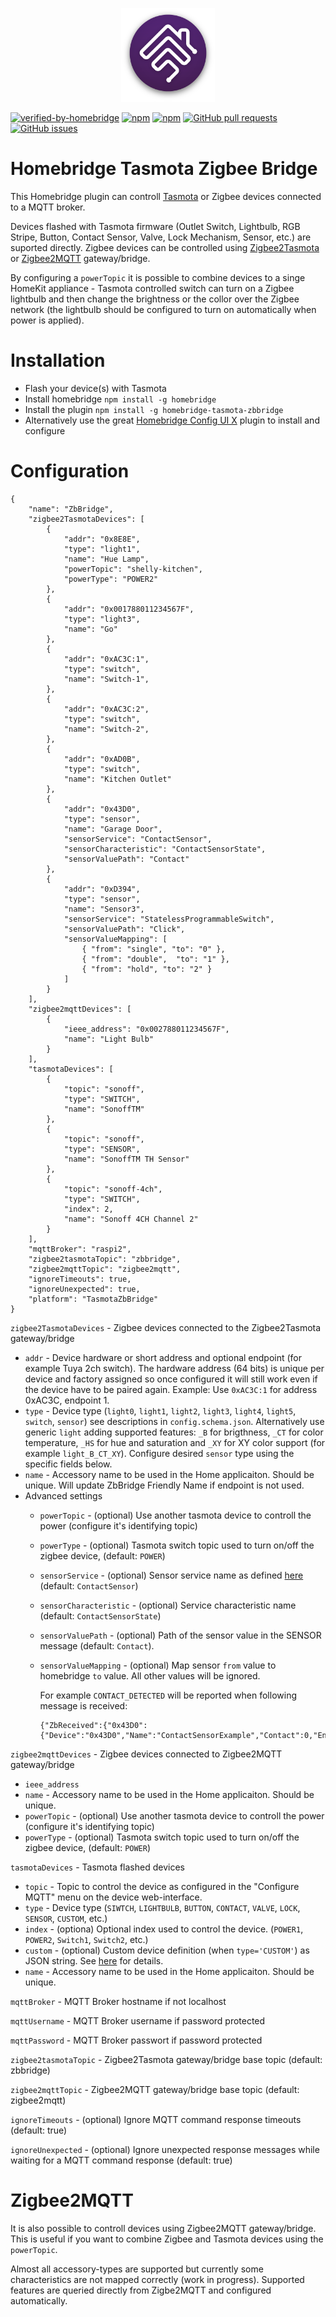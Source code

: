 
<p align="center">

<img src="https://raw.githubusercontent.com/homebridge/branding/latest/logos/homebridge-color-round-stylized.png" width="150">

</p>

[![verified-by-homebridge](https://badgen.net/badge/homebridge/verified/purple)](https://github.com/homebridge/homebridge/wiki/Verified-Plugins)
[![npm](https://img.shields.io/npm/dt/homebridge-tasmota-zbbridge.svg)](https://www.npmjs.com/package/homebridge-tasmota-zbbridge)
[![npm](https://img.shields.io/npm/v/homebridge-tasmota-zbbridge.svg)](https://www.npmjs.com/package/homebridge-tasmota-zbbridge)
[![GitHub pull requests](https://img.shields.io/github/issues-pr/mdaskalov/homebridge-tasmota-zbbridge.svg)](https://github.com/mdaskalov/homebridge-tasmota-zbbridge/pulls)
[![GitHub issues](https://img.shields.io/github/issues/mdaskalov/homebridge-tasmota-zbbridge.svg)](https://github.com/mdaskalov/homebridge-tasmota-zbbridge/issues)

# Homebridge Tasmota Zigbee Bridge

This Homebridge plugin can controll [Tasmota](https://tasmota.github.io/docs) or Zigbee devices connected to a MQTT broker.

Devices flashed with Tasmota firmware (Outlet Switch, Lightbulb, RGB Stripe, Button, Contact Sensor, Valve, Lock Mechanism, Sensor, etc.) are suported directly. Zigbee devices can be controlled using [Zigbee2Tasmota](https://tasmota.github.io/docs/Zigbee) or [Zigbee2MQTT](https://www.zigbee2mqtt.io) gateway/bridge.

By configuring a `powerTopic` it is possible to combine devices to a singe HomeKit appliance - Tasmota controlled switch can turn on a Zigbee lightbulb and then change the brightness or the collor over the Zigbee network (the lightbulb should be configured to turn on automatically when power is applied).

# Installation

* Flash your device(s) with Tasmota
* Install homebridge `npm install -g homebridge`
* Install the plugin `npm install -g homebridge-tasmota-zbbridge`
* Alternatively use the great [Homebridge Config UI X](https://github.com/oznu/homebridge-config-ui-x) plugin to install and configure

# Configuration

```
{
    "name": "ZbBridge",
    "zigbee2TasmotaDevices": [
        {
            "addr": "0x8E8E",
            "type": "light1",
            "name": "Hue Lamp",
            "powerTopic": "shelly-kitchen",
            "powerType": "POWER2"
        },
        {
            "addr": "0x001788011234567F",
            "type": "light3",
            "name": "Go"
        },
        {
            "addr": "0xAC3C:1",
            "type": "switch",
            "name": "Switch-1",
        },
        {
            "addr": "0xAC3C:2",
            "type": "switch",
            "name": "Switch-2",
        },
        {
            "addr": "0xAD0B",
            "type": "switch",
            "name": "Kitchen Outlet"
        },
        {
            "addr": "0x43D0",
            "type": "sensor",
            "name": "Garage Door",
            "sensorService": "ContactSensor",
            "sensorCharacteristic": "ContactSensorState",
            "sensorValuePath": "Contact"
        },
        {
            "addr": "0xD394",
            "type": "sensor",
            "name": "Sensor3",
            "sensorService": "StatelessProgrammableSwitch",
            "sensorValuePath": "Click",
            "sensorValueMapping": [
                { "from": "single", "to": "0" },
                { "from": "double",  "to": "1" },
                { "from": "hold", "to": "2" }
            ]
        }
    ],
    "zigbee2mqttDevices": [
        {
            "ieee_address": "0x002788011234567F",
            "name": "Light Bulb"
        }
    ],
    "tasmotaDevices": [
        {
            "topic": "sonoff",
            "type": "SWITCH",
            "name": "SonoffTM"
        },
        {
            "topic": "sonoff",
            "type": "SENSOR",
            "name": "SonoffTM TH Sensor"
        },
        {
            "topic": "sonoff-4ch",
            "type": "SWITCH",
            "index": 2,
            "name": "Sonoff 4CH Channel 2"
        }
    ],
    "mqttBroker": "raspi2",
    "zigbee2tasmotaTopic": "zbbridge",
    "zigbee2mqttTopic": "zigbee2mqtt",
    "ignoreTimeouts": true,
    "ignoreUnexpected": true,
    "platform": "TasmotaZbBridge"
}
```

`zigbee2TasmotaDevices` - Zigbee devices connected to the Zigbee2Tasmota gateway/bridge

* `addr` - Device hardware or short address and optional endpoint (for example Tuya 2ch switch). The hardware address (64 bits) is unique per device and factory assigned so once configured it will still work even if the device have to be paired again. Example: Use `0xAC3C:1` for address 0xAC3C, endpoint 1.
* `type` - Device type (`light0`, `light1`, `light2`, `light3`, `light4`, `light5`, `switch`, `sensor`) see descriptions in `config.schema.json`. Alternatively use generic `light` adding supported features: `_B` for brigthness, `_CT` for color temperature, `_HS` for hue and saturation and `_XY` for XY color support (for example `light_B_CT_XY`). Configure desired `sensor` type using the specific fields below.
* `name` - Accessory name to be used in the Home applicaiton. Should be unique. Will update ZbBridge Friendly Name if endpoint is not used.
* Advanced settings
  * `powerTopic` - (optional) Use another tasmota device to controll the power (configure it's identifying topic)
  * `powerType` - (optional) Tasmota switch topic used to turn on/off the zigbee device, (default: `POWER`)
  * `sensorService` - (optional) Sensor service name as defined [here](https://developers.homebridge.io/#/service) (default: `ContactSensor`)
  * `sensorCharacteristic` - (optional) Service characteristic name (default: `ContactSensorState`)
  * `sensorValuePath` - (optional) Path of the sensor value in the SENSOR message (default: `Contact`).
  * `sensorValueMapping` - (optional) Map sensor `from` value to homebridge `to` value. All other values will be ignored.

    For example `CONTACT_DETECTED` will be reported when following message is received:
    ```
    {"ZbReceived":{"0x43D0":{"Device":"0x43D0","Name":"ContactSensorExample","Contact":0,"Endpoint":1,"LinkQuality":66}}}
    ```

`zigbee2mqttDevices` - Zigbee devices connected to Zigbee2MQTT gateway/bridge

* `ieee_address`
* `name` - Accessory name to be used in the Home applicaiton. Should be unique.
* `powerTopic` - (optional) Use another tasmota device to controll the power (configure it's identifying topic)
* `powerType` - (optional) Tasmota switch topic used to turn on/off the zigbee device, (default: `POWER`)

`tasmotaDevices` - Tasmota flashed devices

* `topic` - Topic to control the device as configured in the "Configure MQTT" menu on the device web-interface.
* `type` - Device type (`SIWTCH`, `LIGHTBULB`, `BUTTON`, `CONTACT`, `VALVE`, `LOCK`, `SENSOR`, `CUSTOM`, etc.)
* `index` - (optiona) Optional index used to control the device. (`POWER1`, `POWER2`, `Switch1`, `Switch2`, etc.)
* `custom` - (optional) Custom device definition (when `type='CUSTOM'`) as JSON string. See [here](https://github.com/mdaskalov/homebridge-tasmota-zbbridge/blob/main/doc/TasmotaDeviceDefinition.md) for details.
* `name` - Accessory name to be used in the Home applicaiton. Should be unique.

`mqttBroker` - MQTT Broker hostname if not localhost

`mqttUsername` - MQTT Broker username if password protected

`mqttPassword` - MQTT Broker passwort if password protected

`zigbee2tasmotaTopic` - Zigbee2Tasmota gateway/bridge base topic (default: zbbridge)

`zigbee2mqttTopic` - Zigbee2MQTT gateway/bridge base topic (default: zigbee2mqtt)

`ignoreTimeouts` - (optional) Ignore MQTT command response timeouts (default: true)

`ignoreUnexpected` - (optional) Ignore unexpected response messages while waiting for a MQTT command response (default: true)

# Zigbee2MQTT

It is also possible to controll devices using Zigbee2MQTT gateway/bridge. This is useful if you want to combine Zigbee and Tasmota devices using the `powerTopic`.

Almost all accessory-types are supported but currently some characteristics are not mapped correctly (work in progress). Supported features are queried directly from Zigbe2MQTT and configured automatically.
